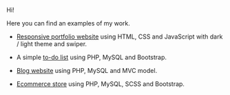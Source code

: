 Hi!

Here you can find an examples of my work.

* <a href="https://github.com/evg13ny/examples/tree/main/portfolio%20website" target="_blank">Responsive portfolio website</a> using HTML, CSS and JavaScript with dark / light theme and swiper.

* A simple <a href="https://github.com/evg13ny/examples/tree/main/to-do%20list" target="_blank">to-do list</a> using PHP, MySQL and Bootstrap.

* <a href="https://github.com/evg13ny/examples/tree/main/blog%20website" target="_blank">Blog website</a> using PHP, MySQL and MVC model.

* <a href="https://github.com/evg13ny/examples/tree/main/mobile%20shopee" target="_blank">Ecommerce store</a> using PHP, MySQL, SCSS and Bootstrap.
